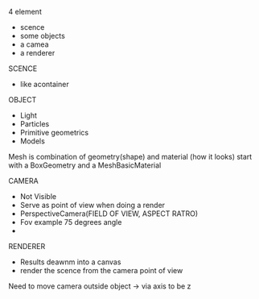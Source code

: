 4 element
- scence
- some objects
- a camea
- a renderer


SCENCE
- like acontainer

OBJECT
- Light
- Particles
- Primitive geometrics
- Models

Mesh is combination of geometry(shape) and material (how it looks) start with a BoxGeometry and a MeshBasicMaterial


CAMERA
- Not Visible
- Serve as point of view when doing a render
- PerspectiveCamera(FIELD OF VIEW, ASPECT RATRO)
- Fov example 75 degrees angle
-



RENDERER
- Results deawnm into a canvas
- render the scence from the camera point of view


Need to move camera outside object -> via axis to be z